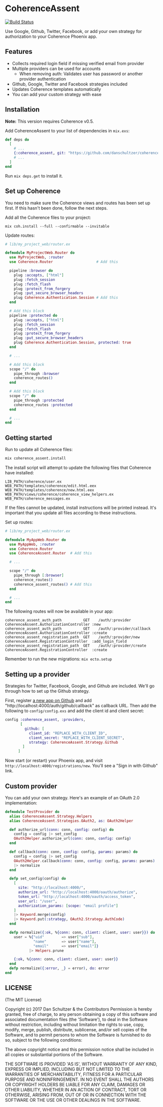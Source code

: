 # CoherenceAssent

[![Build Status](https://travis-ci.org/danschultzer/coherence_assent.svg?branch=master)](https://travis-ci.org/danschultzer/coherence_assent)

Use Google, Github, Twitter, Facebook, or add your own strategy for authorization to your Coherence Phoenix app.

## Features

* Collects required login field if missing verified email from provider
* Multiple providers can be used for accounts
  * When removing auth: Validates user has password or another provider authentication
* Github, Google, Twitter and Facebook strategies included
* Updates Coherence templates automatically
* You can add your custom strategy with ease

## Installation

**Note:** This version requires Coherence v0.5.

Add CoherenceAssent to your list of dependencies in `mix.exs`:

```elixir
def deps do
  [
    # ...
    {:coherence_assent, git: "https://github.com/danschultzer/coherence_assent.git"}
    # ...
  ]
end
```

Run `mix deps.get` to install it.

## Set up Coherence

You need to make sure the Coherence views and routes has been set up first. If this hasn't been done, follow the next steps.

Add all the Coherence files to your project:

```
mix coh.install --full --confirmable --invitable
```

Update routes:

```elixir
# lib/my_project_web/router.ex

defmodule MyProjectWeb.Router do
  use MyProjectWeb, :router
  use Coherence.Router                    # Add this

  pipeline :browser do
    plug :accepts, ["html"]
    plug :fetch_session
    plug :fetch_flash
    plug :protect_from_forgery
    plug :put_secure_browser_headers
    plug Coherence.Authentication.Session # Add this
  end

  # Add this block
  pipeline :protected do
    plug :accepts, ["html"]
    plug :fetch_session
    plug :fetch_flash
    plug :protect_from_forgery
    plug :put_secure_browser_headers
    plug Coherence.Authentication.Session, protected: true
  end

  # ...

  # Add this block
  scope "/" do
    pipe_through :browser
    coherence_routes()
  end

  # Add this block
  scope "/" do
    pipe_through :protected
    coherence_routes :protected
  end

  # ...
end
```

## Getting started

Run to update all Coherence files:

```bash
mix coherence_assent.install
```

The install script will attempt to update the following files that Coherence have installed:

```
LIB_PATH/coherence/user.ex
WEB_PATH/templates/coherence/edit.html.eex
WEB_PATH/templates/coherence/new.html.eex
WEB_PATH/views/coherence/coherence_view_helpers.ex
WEB_PATH/coherence_messages.ex
```

If the files cannot be updated, install instructions will be printed instead. It's important that you update all files according to these instructions.

Set up routes:

```elixir
# lib/my_project_web/router.ex

defmodule MyAppWeb.Router do
  use MyAppWeb, :router
  use Coherence.Router
  use CoherenceAssent.Router  # Add this

  # ...

  scope "/" do
    pipe_through [:browser]
    coherence_routes()
    coherence_assent_routes() # Add this
  end

  # ...
end
```

The following routes will now be available in your app:

```
coherence_assent_auth_path          GET    /auth/:provider            CoherenceAssent.AuthorizationController :new
coherence_assent_auth_path          GET    /auth/:provider/callback   CoherenceAssent.AuthorizationController :create
coherence_assent_registration_path  GET    /auth/:provider/new        CoherenceAssent.RegistrationController  :add_login_field
coherence_assent_registration_path  GET    /auth/:provider/create     CoherenceAssent.RegistrationController  :create
```

Remember to run the new migrations: `mix ecto.setup`

## Setting up a provider

Strategies for Twitter, Facebook, Google, and Github are included. We'll go through how to set up the Github strategy.

First, register [a new app on Github](https://github.com/settings/applications/new) and add "http://localhost:4000/auth/github/callback" as callback URL. Then add the following to `config/config.exs` and add the client id and client secret:

```elixir
config :coherence_assent, :providers,
       [
         github: [
           client_id: "REPLACE_WITH_CLIENT_ID",
           client_secret: "REPLACE_WITH_CLIENT_SECRET",
           strategy: CoherenceAssent.Strategy.Github
        ]
      ]
```

Now start (or restart) your Phoenix app, and visit `http://localhost:4000/registrations/new`. You'll see a "Sign in with Github" link.

## Custom provider

You can add your own strategy. Here's an example of an OAuth 2.0 implementation:

```elixir
defmodule TestProvider do
  alias CoherenceAssent.Strategy.Helpers
  alias CoherenceAssent.Strategies.OAuth2, as: OAuth2Helper

  def authorize_url(conn: conn, config: config) do
    config = config |> set_config
    OAuth2Helper.authorize_url(conn: conn, config: config)
  end

  def callback(conn: conn, config: config, params: params) do
    config = config |> set_config
    OAuth2Helper.callback(conn: conn, config: config, params: params)
    |> normalize
  end

  defp set_config(config) do
    [
      site: "http://localhost:4000/",
      authorize_url: "http://localhost:4000/oauth/authorize",
      token_url: "http://localhost:4000/oauth/access_token",
      user_url: "/user",
      authorization_params: [scope: "email profile"]
    ]
    |> Keyword.merge(config)
    |> Keyword.put(:strategy, OAuth2.Strategy.AuthCode)
  end

  defp normalize({:ok, %{conn: conn, client: client, user: user}}) do
    user = %{"uid"        => user["sub"],
             "name"       => user["name"],
             "email"      => user["email"]}
           |> Helpers.prune

    {:ok, %{conn: conn, client: client, user: user}}
  end
  defp normalize({:error, _} = error), do: error
end
```

## LICENSE

(The MIT License)

Copyright (c) 2017 Dan Schultzer & the Contributors Permission is hereby granted, free of charge, to any person obtaining a copy of this software and associated documentation files (the 'Software'), to deal in the Software without restriction, including without limitation the rights to use, copy, modify, merge, publish, distribute, sublicense, and/or sell copies of the Software, and to permit persons to whom the Software is furnished to do so, subject to the following conditions:

The above copyright notice and this permission notice shall be included in all copies or substantial portions of the Software.

THE SOFTWARE IS PROVIDED 'AS IS', WITHOUT WARRANTY OF ANY KIND, EXPRESS OR IMPLIED, INCLUDING BUT NOT LIMITED TO THE WARRANTIES OF MERCHANTABILITY, FITNESS FOR A PARTICULAR PURPOSE AND NONINFRINGEMENT. IN NO EVENT SHALL THE AUTHORS OR COPYRIGHT HOLDERS BE LIABLE FOR ANY CLAIM, DAMAGES OR OTHER LIABILITY, WHETHER IN AN ACTION OF CONTRACT, TORT OR OTHERWISE, ARISING FROM, OUT OF OR IN CONNECTION WITH THE SOFTWARE OR THE USE OR OTHER DEALINGS IN THE SOFTWARE.

